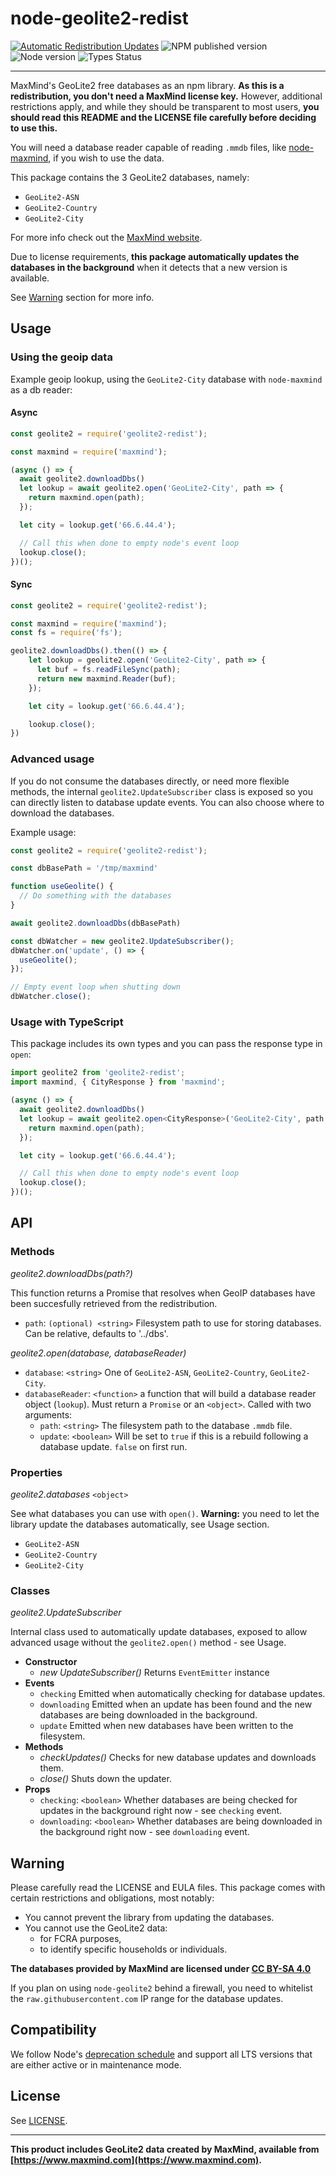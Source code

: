 # node-geolite2-redist

[![Automatic Redistribution Updates](https://github.com/GitSquared/node-geolite2-redist/workflows/Databases%20Updater/badge.svg?branch=master&event=schedule)](https://github.com/GitSquared/node-geolite2-redist/actions?query=workflow%3A%22Databases+Updater%22) ![NPM published version](https://badgen.net/npm/v/geolite2-redist) ![Node version](https://badgen.net/npm/node/geolite2-redist) ![Types Status](https://badgen.net/npm/types/geolite2-redist)

---

MaxMind's GeoLite2 free databases as an npm library. **As this is a redistribution, you don't need a MaxMind license key.** However, additional restrictions apply, and while they should be transparent to most users, **you should read this README and the LICENSE file carefully before deciding to use this.**

You will need a database reader capable of reading `.mmdb` files, like [node-maxmind](https://www.npmjs.com/package/maxmind), if you wish to use the data.

This package contains the 3 GeoLite2 databases, namely:
 - `GeoLite2-ASN`
 - `GeoLite2-Country`
 - `GeoLite2-City`

For more info check out the [MaxMind website](https://maxmind.com).

Due to license requirements, **this package automatically updates the databases in the background** when it detects that a new version is available.

See [Warning](#warning) section for more info.

## Usage

### Using the geoip data

Example geoip lookup, using the `GeoLite2-City` database with `node-maxmind` as a db reader:

#### Async
```javascript
const geolite2 = require('geolite2-redist');

const maxmind = require('maxmind');

(async () => {
  await geolite2.downloadDbs()
  let lookup = await geolite2.open('GeoLite2-City', path => {
    return maxmind.open(path);
  });

  let city = lookup.get('66.6.44.4');

  // Call this when done to empty node's event loop
  lookup.close();
})();
```

#### Sync

```javascript
const geolite2 = require('geolite2-redist');

const maxmind = require('maxmind');
const fs = require('fs');

geolite2.downloadDbs().then(() => {
	let lookup = geolite2.open('GeoLite2-City', path => {
	  let buf = fs.readFileSync(path);
	  return new maxmind.Reader(buf);
	});

	let city = lookup.get('66.6.44.4');

	lookup.close();
})
```

### Advanced usage

If you do not consume the databases directly, or need more flexible methods, the internal `geolite2.UpdateSubscriber` class is exposed so you can directly listen to database update events. You can also choose where to download the databases.

Example usage:
```javascript
const geolite2 = require('geolite2-redist');

const dbBasePath = '/tmp/maxmind'

function useGeolite() {
  // Do something with the databases
}

await geolite2.downloadDbs(dbBasePath)

const dbWatcher = new geolite2.UpdateSubscriber();
dbWatcher.on('update', () => {
  useGeolite();
});

// Empty event loop when shutting down
dbWatcher.close();
```

### Usage with TypeScript

This package includes its own types and you can pass the response type in `open`:

```ts
import geolite2 from 'geolite2-redist';
import maxmind, { CityResponse } from 'maxmind';

(async () => {
  await geolite2.downloadDbs()
  let lookup = await geolite2.open<CityResponse>('GeoLite2-City', path => {
    return maxmind.open(path);
  });

  let city = lookup.get('66.6.44.4');

  // Call this when done to empty node's event loop
  lookup.close();
})();
```

## API

### Methods

*geolite2.downloadDbs(path?)*

This function returns a Promise that resolves when GeoIP databases have been succesfully retrieved from the redistribution.

 - `path`: `(optional) <string>` Filesystem path to use for storing databases. Can be relative, defaults to '../dbs'.

*geolite2.open(database, databaseReader)*

 - `database`: `<string>` One of `GeoLite2-ASN`, `GeoLite2-Country`, `GeoLite2-City`.
 - `databaseReader`: `<function>` a function that will build a database reader object (`lookup`). Must return a `Promise` or an `<object>`. Called with two arguments:
   - `path`: `<string>` The filesystem path to the database `.mmdb` file.
   - `update`: `<boolean>` Will be set to `true` if this is a rebuild following a database update. `false` on first run.

### Properties

*geolite2.databases* `<object>`

See what databases you can use with `open()`. **Warning:** you need to let the library update the databases automatically, see Usage section.
 - `GeoLite2-ASN`
 - `GeoLite2-Country`
 - `GeoLite2-City`

### Classes

*geolite2.UpdateSubscriber*

Internal class used to automatically update databases, exposed to allow advanced usage without the `geolite2.open()` method - see Usage.
 - **Constructor**
   - *new UpdateSubscriber()* Returns `EventEmitter` instance
 - **Events**
   - `checking` Emitted when automatically checking for database updates.
   - `downloading` Emitted when an update has been found and the new databases are being downloaded in the background.
   - `update` Emitted when new databases have been written to the filesystem.
 - **Methods**
   - *checkUpdates()* Checks for new database updates and downloads them.
   - *close()* Shuts down the updater.
 - **Props**
   - `checking`: `<boolean>` Whether databases are being checked for updates in the background right now - see `checking` event.
   - `downloading`: `<boolean>` Whether databases are being downloaded in the background right now - see `downloading` event.

## Warning

Please carefully read the LICENSE and EULA files. This package comes with certain restrictions and obligations, most notably:
 - You cannot prevent the library from updating the databases.
 - You cannot use the GeoLite2 data:
   - for FCRA purposes,
   - to identify specific households or individuals.

**The databases provided by MaxMind are licensed under [CC BY-SA 4.0](https://creativecommons.org/licenses/by-sa/4.0/)**

If you plan on using `node-geolite2` behind a firewall, you need to whitelist the `raw.githubusercontent.com` IP range for the database updates.

## Compatibility

We follow Node's [deprecation schedule](https://nodejs.org/en/about/releases/) and support all LTS versions that are either active or in maintenance mode.

## License

See [LICENSE](https://github.com/GitSquared/node-geolite2-redist/blob/master/LICENSE).

---

**This product includes GeoLite2 data created by MaxMind, available from [https://www.maxmind.com](https://www.maxmind.com).**
